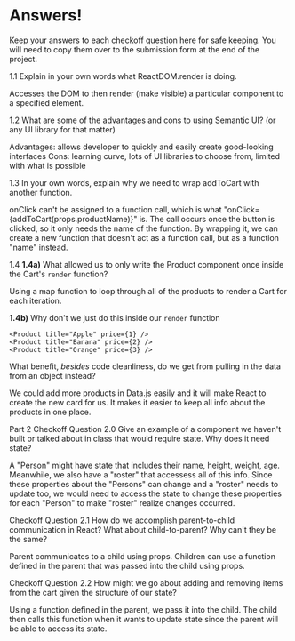 # Answers!

Keep your answers to each checkoff question here for safe keeping. You will need to copy them over to the submission form at the end of the project.

1.1
Explain in your own words what ReactDOM.render is doing.

Accesses the DOM to then render (make visible) a particular component to a specified element.

1.2
What are some of the advantages and cons to using Semantic UI? (or any UI library for that matter)

Advantages: allows developer to quickly and easily create good-looking interfaces
Cons: learning curve, lots of UI libraries to choose from, limited with what is possible

1.3
In your own words, explain why we need to wrap addToCart with another function.

onClick can't be assigned to a function call, which is what "onClick={addToCart(props.productName)}" is. The call occurs once the button is clicked, so it only needs the name of the function. By wrapping it, we can create a new function that doesn't act as a function call, but as a function "name" instead.

1.4
**1.4a)** What allowed us to only write the Product component once inside the Cart's `render` function?

Using a map function to loop through all of the products to render a Cart for each iteration.

**1.4b)** Why don't we just do this inside our `render` function

    <Product title="Apple" price={1} />
    <Product title="Banana" price={2} />
    <Product title="Orange" price={3} />

What benefit, _besides_ code cleanliness, do we get from pulling in the data from an object instead?

We could add more products in Data.js easily and it will make React to create the new card for us. It makes it easier to keep all info about the products in one place.

Part 2
Checkoff Question 2.0
Give an example of a component we haven't built or talked about in class that would require state. Why does it need state?

A "Person" might have state that includes their name, height, weight, age. Meanwhile, we also have a "roster" that accessess all of this info. Since these properties about the "Persons" can change and a "roster" needs to update too, we would need to access the state to change these properties for each "Person" to make "roster" realize changes occurred.

Checkoff Question 2.1
How do we accomplish parent-to-child communication in React? What about child-to-parent? Why can't they be the same?

Parent communicates to a child using props. Children can use a function defined in the parent that was passed into the child using props.

Checkoff Question 2.2
How might we go about adding and removing items from the cart given the structure of our state?

Using a function defined in the parent, we pass it into the child. The child then calls this function when it wants to update state since the parent will be able to access its state.
